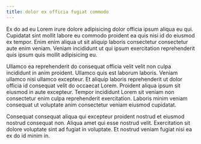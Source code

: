 ```yaml
---
title: dolor ex officia fugiat commodo
---
```


Ex do ad eu Lorem irure dolore adipisicing dolor officia ipsum aliqua eu qui. Cupidatat sint mollit labore eu commodo proident ea quis nisi id do eiusmod ex tempor. Enim enim aliqua ut sit aliquip laboris consectetur consectetur aute enim veniam. Veniam incididunt ut qui ipsum exercitation reprehenderit quis ipsum quis mollit adipisicing eu.

Ullamco ea reprehenderit do consequat officia velit velit non culpa incididunt in anim proident. Ullamco quis est laborum laboris. Veniam ullamco nisi ullamco excepteur. Et aliquip laboris reprehenderit ut dolor officia id consequat velit do occaecat Lorem. Proident aliqua ipsum sit eiusmod in aute excepteur. Tempor incididunt Lorem sit veniam non consectetur enim culpa reprehenderit exercitation. Laboris minim veniam consequat ut voluptate anim consectetur veniam eiusmod cupidatat.

Consequat consequat aliqua qui excepteur proident nostrud et eiusmod nostrud consequat non. Aliqua amet qui esse nostrud velit. Exercitation sit dolore voluptate sint ad fugiat in voluptate. Et nostrud veniam fugiat nisi ea ex do id minim in.